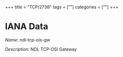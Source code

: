 +++
title = "TCP/2738"
tags = [""]
categories = [""]
+++

# IANA Data

_Name:_ ndl-tcp-ois-gw

_Description:_ NDL TCP-OSI Gateway

